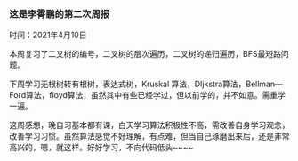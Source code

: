 ### 这是李霄鹏的第二次周报

时间：2021年4月10日

本周复习了二叉树的编号，二叉树的层次遍历，二叉树的递归遍历，BFS最短路问题。

下周学习无根树转有根树，表达式树，Kruskal 算法，DIjkstra算法，Bellman—Ford算法，floyd算法，虽然其中有些已经学过，但以前学的，并不如意。需重学一遍。

这周感想，晚自习基本都有课，白天学习算法积极性不高，需改善自身学习观念，改善学习习惯。虽然算法感觉不好理解，有点难，但当自己琢磨出来后，还是非常高兴的，嗯，就这样。好好学习，不向代码低头~~~~

